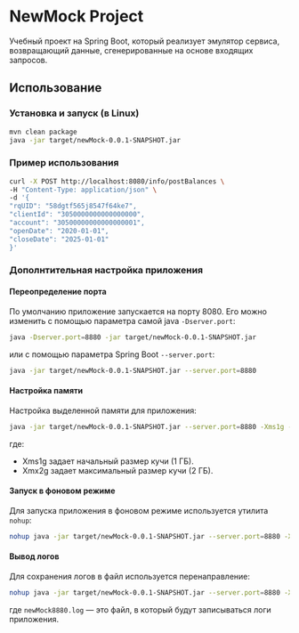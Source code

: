 # NewMock Project

Учебный проект на Spring Boot, который реализует эмулятор сервиса, возвращающий данные, сгенерированные на основе входящих запросов.

## Использование

### Установка и запуск (в Linux)

```bash
mvn clean package
java -jar target/newMock-0.0.1-SNAPSHOT.jar
```

### Пример использования

```bash
curl -X POST http://localhost:8080/info/postBalances \
-H "Content-Type: application/json" \
-d '{
"rqUID": "58dgtf565j8547f64ke7",
"clientId": "3050000000000000000",
"account": "30500000000000000001",
"openDate": "2020-01-01",
"closeDate": "2025-01-01"
}'
```

### Дополнтительная настройка приложения
#### Переопределение порта

По умолчанию приложение запускается на порту 8080. Его можно изменить с помощью параметра самой java `-Dserver.port`:

```bash
java -Dserver.port=8880 -jar target/newMock-0.0.1-SNAPSHOT.jar
```

или с помощью параметра Spring Boot `--server.port`:

```bash
java -jar target/newMock-0.0.1-SNAPSHOT.jar --server.port=8880
```

#### Настройка памяти

Настройка выделенной памяти для приложения:

```bash
java -jar target/newMock-0.0.1-SNAPSHOT.jar --server.port=8880 -Xms1g -Xmx2g
```

где:

- Xms1g задает начальный размер кучи (1 ГБ).
- Xmx2g задает максимальный размер кучи (2 ГБ).

#### Запуск в фоновом режиме

Для запуска приложения в фоновом режиме используется утилита `nohup`:

```bash
nohup java -jar target/newMock-0.0.1-SNAPSHOT.jar --server.port=8880 -Xms1g -Xmx1g &
```

#### Вывод логов

Для сохранения логов в файл используется перенаправление:

```bash
nohup java -jar target/newMock-0.0.1-SNAPSHOT.jar --server.port=8880 -Xms1g -Xmx1g > newMock8880.log &
```

где `newMock8880.log` — это файл, в который будут записываться логи приложения.
